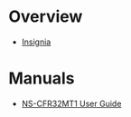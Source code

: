 # Overview

- [Insignia](https://www.insigniaproducts.com/)

# Manuals

- [NS-CFR32MT1 User Guide](NS-CFR32MT1-user-guide.pdf)
